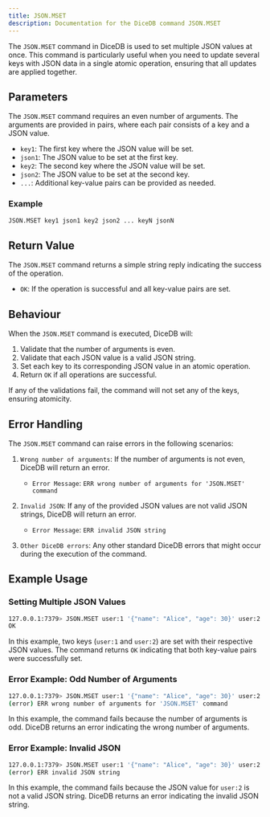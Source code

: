 ```yaml
---
title: JSON.MSET
description: Documentation for the DiceDB command JSON.MSET
---
```


The `JSON.MSET` command in DiceDB is used to set multiple JSON values at once. This command is particularly useful when you need to update several keys with JSON data in a single atomic operation, ensuring that all updates are applied together.

## Parameters

The `JSON.MSET` command requires an even number of arguments. The arguments are provided in pairs, where each pair consists of a key and a JSON value.

- `key1`: The first key where the JSON value will be set.
- `json1`: The JSON value to be set at the first key.
- `key2`: The second key where the JSON value will be set.
- `json2`: The JSON value to be set at the second key.
- `...`: Additional key-value pairs can be provided as needed.

### Example

```bash
JSON.MSET key1 json1 key2 json2 ... keyN jsonN
```

## Return Value

The `JSON.MSET` command returns a simple string reply indicating the success of the operation.

- `OK`: If the operation is successful and all key-value pairs are set.

## Behaviour

When the `JSON.MSET` command is executed, DiceDB will:

1. Validate that the number of arguments is even.
2. Validate that each JSON value is a valid JSON string.
3. Set each key to its corresponding JSON value in an atomic operation.
4. Return `OK` if all operations are successful.

If any of the validations fail, the command will not set any of the keys, ensuring atomicity.

## Error Handling

The `JSON.MSET` command can raise errors in the following scenarios:

1. `Wrong number of arguments`: If the number of arguments is not even, DiceDB will return an error.

   - `Error Message`: `ERR wrong number of arguments for 'JSON.MSET' command`

2. `Invalid JSON`: If any of the provided JSON values are not valid JSON strings, DiceDB will return an error.

   - `Error Message`: `ERR invalid JSON string`

3. `Other DiceDB errors`: Any other standard DiceDB errors that might occur during the execution of the command.

## Example Usage

### Setting Multiple JSON Values

```bash
127.0.0.1:7379> JSON.MSET user:1 '{"name": "Alice", "age": 30}' user:2 '{"name": "Bob", "age": 25}'
OK
```

In this example, two keys (`user:1` and `user:2`) are set with their respective JSON values. The command returns `OK` indicating that both key-value pairs were successfully set.

### Error Example: Odd Number of Arguments

```bash
127.0.0.1:7379> JSON.MSET user:1 '{"name": "Alice", "age": 30}' user:2
(error) ERR wrong number of arguments for 'JSON.MSET' command
```

In this example, the command fails because the number of arguments is odd. DiceDB returns an error indicating the wrong number of arguments.

### Error Example: Invalid JSON

```bash
127.0.0.1:7379> JSON.MSET user:1 '{"name": "Alice", "age": 30}' user:2 '{name: "Bob", age: 25}'
(error) ERR invalid JSON string
```

In this example, the command fails because the JSON value for `user:2` is not a valid JSON string. DiceDB returns an error indicating the invalid JSON string.
